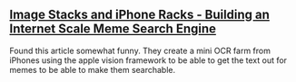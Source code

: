 ## [Image Stacks and iPhone Racks - Building an Internet Scale Meme Search Engine](https://findthatmeme.com/blog/2023/01/08/image-stacks-and-iphone-racks-building-an-internet-scale-meme-search-engine-Qzrz7V6T.html)
Found this article somewhat funny. They create a mini OCR farm from iPhones using the apple vision framework to be able to get the text out for memes to be able to make them searchable. 
